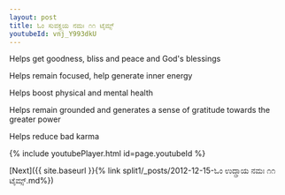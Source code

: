 ```yaml
---
layout: post
title: ಓಂ ಸುವಕ್ತ್ರಯ ನಮಃ ೧೧ ಟೈಮ್ಸ್
youtubeId: vnj_Y993dkU
---
```

 
 
Helps get goodness, bliss and peace and God's blessings
 
Helps remain focused, help generate inner energy 
 
Helps boost physical and mental health 
 
Helps remain grounded and generates a sense of gratitude towards the greater power 
 
Helps reduce bad karma
 
 
 
 


{% include youtubePlayer.html id=page.youtubeId %}
 
[Next]({{ site.baseurl }}{% link  split1/_posts/2012-12-15-ಓಂ ಉದ್ಗ್ರಾಯ ನಮಃ ೧೧ ಟೈಮ್ಸ್.md%})
 
